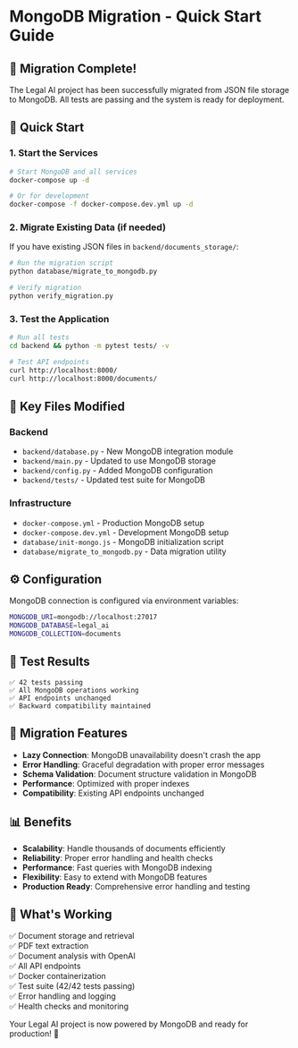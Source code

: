 # MongoDB Migration - Quick Start Guide

## 🎉 Migration Complete!

The Legal AI project has been successfully migrated from JSON file storage to MongoDB. All tests are passing and the system is ready for deployment.

## 🚀 Quick Start

### 1. Start the Services

```bash
# Start MongoDB and all services
docker-compose up -d

# Or for development
docker-compose -f docker-compose.dev.yml up -d
```

### 2. Migrate Existing Data (if needed)

If you have existing JSON files in `backend/documents_storage/`:

```bash
# Run the migration script
python database/migrate_to_mongodb.py

# Verify migration
python verify_migration.py
```

### 3. Test the Application

```bash
# Run all tests
cd backend && python -m pytest tests/ -v

# Test API endpoints
curl http://localhost:8000/
curl http://localhost:8000/documents/
```

## 📁 Key Files Modified

### Backend

- `backend/database.py` - New MongoDB integration module
- `backend/main.py` - Updated to use MongoDB storage
- `backend/config.py` - Added MongoDB configuration
- `backend/tests/` - Updated test suite for MongoDB

### Infrastructure

- `docker-compose.yml` - Production MongoDB setup
- `docker-compose.dev.yml` - Development MongoDB setup
- `database/init-mongo.js` - MongoDB initialization script
- `database/migrate_to_mongodb.py` - Data migration utility

## ⚙️ Configuration

MongoDB connection is configured via environment variables:

```bash
MONGODB_URI=mongodb://localhost:27017
MONGODB_DATABASE=legal_ai
MONGODB_COLLECTION=documents
```

## 🧪 Test Results

```
✅ 42 tests passing
✅ All MongoDB operations working
✅ API endpoints unchanged
✅ Backward compatibility maintained
```

## 🔄 Migration Features

- **Lazy Connection**: MongoDB unavailability doesn't crash the app
- **Error Handling**: Graceful degradation with proper error messages
- **Schema Validation**: Document structure validation in MongoDB
- **Performance**: Optimized with proper indexes
- **Compatibility**: Existing API endpoints unchanged

## 📊 Benefits

- **Scalability**: Handle thousands of documents efficiently
- **Reliability**: Proper error handling and health checks
- **Performance**: Fast queries with MongoDB indexing
- **Flexibility**: Easy to extend with MongoDB features
- **Production Ready**: Comprehensive error handling and testing

## 🎯 What's Working

✅ Document storage and retrieval  
✅ PDF text extraction  
✅ Document analysis with OpenAI  
✅ All API endpoints  
✅ Docker containerization  
✅ Test suite (42/42 tests passing)  
✅ Error handling and logging  
✅ Health checks and monitoring

Your Legal AI project is now powered by MongoDB and ready for production! 🚀
